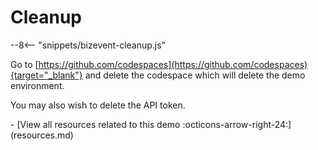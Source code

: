 # Cleanup

--8<-- "snippets/bizevent-cleanup.js"

Go to [https://github.com/codespaces](https://github.com/codespaces){target="_blank"} and delete the codespace which will delete the demo environment.

You may also wish to delete the API token.

<div class="grid cards" markdown>
- [View all resources related to this demo :octicons-arrow-right-24:](resources.md)
</div>